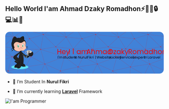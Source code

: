 ## Hello World I'am Ahmad Dzaky Romadhon⚡👨‍💻🔒💻📊🤖
![Header](img/github-header-image.png)
<!--
**AhmadDzakyRomadhon28/AhmadDzakyromadhon28** is a ✨ _special_ ✨ repository because its `README.md` (this file) appears on your GitHub profile.

Here are some ideas to get you started:

- 🔭 I’m currently working on ...
- 🌱 I’m currently learning ...
- 👯 I’m looking to collaborate on ...
- 🤔 I’m looking for help with ...
- 💬 Ask me about ...
- 📫 How to reach me: ...
- 😄 Pronouns: ...
- ⚡ Fun fact: ...
-->

- 🔭 I’m Student In **Nurul Fikri** 


- 🌱 I’m currently learning [**Laravel**](https://laravel.com) Framework

![I'am Programmer](https://media4.giphy.com/media/v1.Y2lkPTc5MGI3NjExa2t3NHI5a2xudnNiOHE3cDk5dHlmaXI0MDRnbng1N2owNTY2dGh6NSZlcD12MV9pbnRlcm5hbF9naWZfYnlfaWQmY3Q9Zw/MT5UUV1d4CXE2A37Dg/giphy.gif)